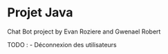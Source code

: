 # Projet Java

Chat Bot project by Evan Roziere and Gwenael Robert


TODO : 
    - Déconnexion des utilisateurs




